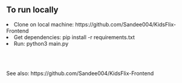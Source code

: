 ## To run locally
<li>Clone on local machine: https://github.com/Sandee004/KidsFlix-Frontend</li>
<li>Get dependencies: pip install -r requirements.txt </li>
<li>Run: python3 main.py</li>

<br><br>
<p>See also: https://github.com/Sandee004/KidsFlix-Frontend</p>
